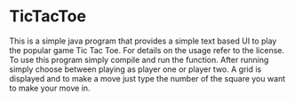 # TicTacToe
This is a simple java program that provides a simple text based UI to play the popular game Tic Tac Toe. For details on the usage refer to the license. To use this program simply compile and run the function. After running simply choose between playing as player one or player two. A grid is displayed and to make a move just type the number of the square you want to make your move in.
